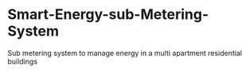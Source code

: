# Smart-Energy-sub-Metering-System
Sub metering  system to manage energy in a multi apartment residential buildings

